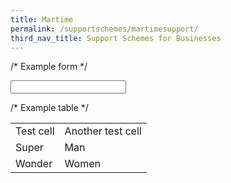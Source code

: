 ```yaml
---
title: Martime
permalink: /supportschemes/martimesupport/
third_nav_title: Support Schemes for Businesses
---
```


/* Example form */
<form>
	<input type="text" id="search">
</form>

/* Example table */
<table>
	<tbody>
		<tr>
			<td>Test cell</td>
			<td>Another test cell</td>
		</tr>
        <tr>
			<td>Super</td>
			<td>Man</td>
		</tr>
        <tr>
			<td>Wonder</td>
			<td>Women</td>
		</tr>
	</tbody>
</table>

<script>
	$('input#search').quicksearch('table tbody tr');
</script>